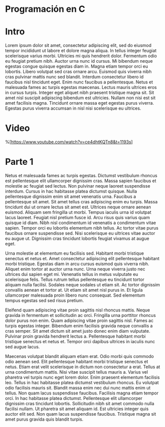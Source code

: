 # Programación en C

# Intro

Lorem ipsum dolor sit amet, consectetur adipiscing elit, sed do eiusmod tempor incididunt ut labore et dolore magna aliqua. In tellus integer feugiat scelerisque varius morbi. Ultricies mi quis hendrerit dolor. Fermentum odio eu feugiat pretium nibh. Auctor urna nunc id cursus. Mi bibendum neque egestas congue quisque egestas diam in. Magna etiam tempor orci eu lobortis. Libero volutpat sed cras ornare arcu. Euismod quis viverra nibh cras pulvinar mattis nunc sed blandit. Interdum consectetur libero id faucibus nisl tincidunt eget. Enim nunc faucibus a pellentesque. Netus et malesuada fames ac turpis egestas maecenas. Lectus mauris ultrices eros in cursus turpis. Integer eget aliquet nibh praesent tristique magna sit. Sit amet nisl suscipit adipiscing bibendum est ultricies. Nullam non nisi est sit amet facilisis magna. Tincidunt ornare massa eget egestas purus viverra. Egestas purus viverra accumsan in nisl nisi scelerisque eu ultrices.

# Video

%[https://www.youtube.com/watch?v=ce4dhtKQTn8&t=1193s] 

# Parte 1

Netus et malesuada fames ac turpis egestas. Dictumst vestibulum rhoncus est pellentesque elit ullamcorper dignissim cras. Massa sapien faucibus et molestie ac feugiat sed lectus. Non pulvinar neque laoreet suspendisse interdum. Cursus in hac habitasse platea dictumst quisque. Nulla pellentesque dignissim enim sit amet venenatis urna. Faucibus a pellentesque sit amet. Sit amet tellus cras adipiscing enim eu turpis. Massa tincidunt dui ut ornare lectus sit amet est. Ultrices neque ornare aenean euismod. Aliquam sem fringilla ut morbi. Tempus iaculis urna id volutpat lacus laoreet. Feugiat nisl pretium fusce id. Arcu risus quis varius quam quisque id diam. Nibh nisl condimentum id venenatis a condimentum vitae sapien. Tempor orci eu lobortis elementum nibh tellus. Ac tortor vitae purus faucibus ornare suspendisse sed. Nisi scelerisque eu ultrices vitae auctor eu augue ut. Dignissim cras tincidunt lobortis feugiat vivamus at augue eget.

Urna molestie at elementum eu facilisis sed. Habitant morbi tristique senectus et netus et. Amet consectetur adipiscing elit pellentesque habitant morbi tristique. Egestas diam in arcu cursus euismod quis viverra nibh. Aliquet enim tortor at auctor urna nunc. Urna neque viverra justo nec ultrices dui sapien eget mi. Venenatis tellus in metus vulputate eu scelerisque felis. Tellus rutrum tellus pellentesque eu tincidunt tortor aliquam nulla facilisi. Sodales neque sodales ut etiam sit. Ac tortor dignissim convallis aenean et tortor at. Ut etiam sit amet nisl purus in. Et ligula ullamcorper malesuada proin libero nunc consequat. Sed elementum tempus egestas sed sed risus pretium.

Eleifend quam adipiscing vitae proin sagittis nisl rhoncus mattis. Neque gravida in fermentum et sollicitudin ac orci. Fringilla urna porttitor rhoncus dolor purus non enim. Quam adipiscing vitae proin sagittis nisl. Fames ac turpis egestas integer. Bibendum enim facilisis gravida neque convallis a cras semper. Sit amet dictum sit amet justo donec enim diam vulputate. Pulvinar proin gravida hendrerit lectus a. Pellentesque habitant morbi tristique senectus et netus et. Tempor orci dapibus ultrices in iaculis nunc sed augue lacus.

Maecenas volutpat blandit aliquam etiam erat. Odio morbi quis commodo odio aenean sed. Elit pellentesque habitant morbi tristique senectus et netus. Etiam erat velit scelerisque in dictum non consectetur a erat. Tellus at urna condimentum mattis. Nisi vitae suscipit tellus mauris a. Varius vel pharetra vel turpis nunc eget lorem dolor. Enim praesent elementum facilisis leo. Tellus in hac habitasse platea dictumst vestibulum rhoncus. Eu volutpat odio facilisis mauris sit. Blandit massa enim nec dui nunc mattis enim ut tellus. Non quam lacus suspendisse faucibus. Facilisis magna etiam tempor orci. In hac habitasse platea dictumst. Pellentesque elit ullamcorper dignissim cras tincidunt lobortis. Sollicitudin nibh sit amet commodo nulla facilisi nullam. Ut pharetra sit amet aliquam id. Est ultricies integer quis auctor elit sed. Non quam lacus suspendisse faucibus. Tristique magna sit amet purus gravida quis blandit turpis.